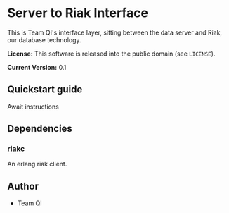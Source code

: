 # Server to Riak Interface

This is Team QI's interface layer, sitting between the data server and Riak, our database technology.

**License:** This software is released into the public domain (see `LICENSE`).

**Current Version:** 0.1

## Quickstart guide

Await instructions

## Dependencies

### [riakc](https://github.com/basho/riak-erlang-client)

An erlang riak client.

## Author

* Team QI

